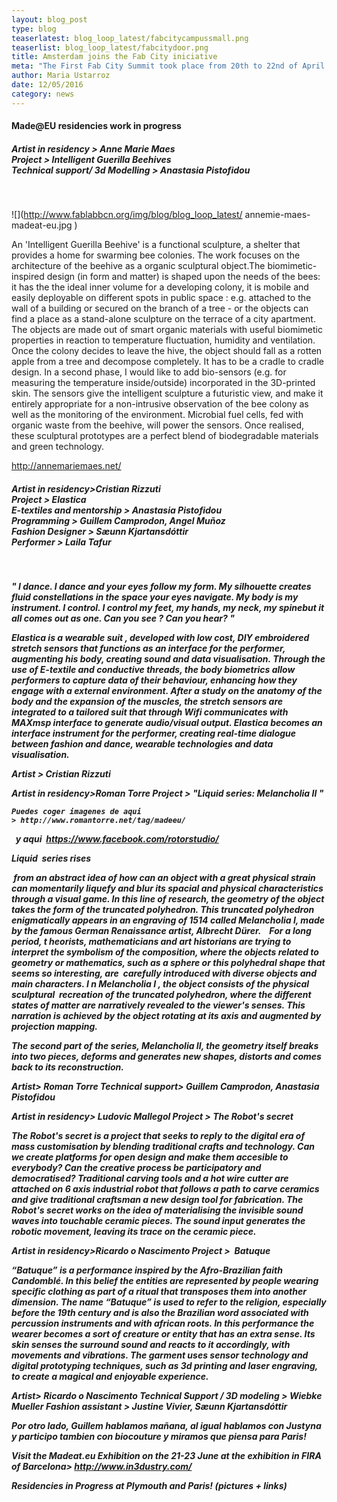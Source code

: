 ```yaml
---
layout: blog_post
type: blog
teaserlatest: blog_loop_latest/fabcitycampussmall.png
teaserlist: blog_loop_latest/fabcitydoor.png
title: Amsterdam joins the Fab City iniciative
meta: "The First Fab City Summit took place from 20th to 22nd of April in Amsterdam and the city joined the global iniciative"
author: Maria Ustarroz
date: 12/05/2016
category: news
---
```








<h4>Made@EU residencies work in progress</h4>


<h5>Artist in residency > Anne Marie Maes<br>
Project > Intelligent Guerilla Beehives<br>
Technical support/ 3d Modelling > Anastasia Pistofidou</h5>
<br>


![](http://www.fablabbcn.org/img/blog/blog_loop_latest/	annemie-maes-madeat-eu.jpg )


An 'Intelligent Guerilla Beehive' is a functional sculpture, a shelter that provides a home for swarming bee colonies. The work focuses on the architecture of the beehive as a organic sculptural object.The biomimetic-inspired design (in form and matter) is shaped upon the needs of the bees: it has the the ideal inner volume for a developing colony, it is mobile and easily deployable on different spots in public space : e.g. attached to the wall of a building or secured on the branch of a tree - or the objects can find a place as a stand-alone sculpture on the terrace of a city apartment. The objects are made out of smart organic materials with useful biomimetic properties in reaction to temperature fluctuation, humidity and ventilation. Once the colony decides to leave the hive, the object should fall as a rotten apple from a tree and decompose completely. It has to be a cradle to cradle design. In a second phase, I would like to add bio-sensors (e.g. for measuring the temperature inside/outside) incorporated in the 3D-printed skin. The sensors give the intelligent sculpture a futuristic view, and make it entirely appropriate for a non-intrusive observation of the bee colony as well as the monitoring of the environment. Microbial fuel cells, fed with organic waste from the beehive, will power the sensors. Once realised, these sculptural prototypes are a perfect blend of biodegradable materials and green technology.<br>

http://annemariemaes.net/
<br>



<h5>Artist in residency>Cristian Rizzuti<br>
Project > Elastica<br>
E-textiles and mentorship > Anastasia Pistofidou<br>
Programming > Guillem Camprodon, Angel Muñoz<br>
Fashion Designer > Sæunn Kjartansdóttir<br>
Performer > Laila Tafur<h5>
<br>



" I dance. I dance and your eyes follow my form. My silhouette creates fluid constellations in the space your eyes navigate. My body is my instrument. I control. I control my feet, my hands, my neck, my spine​ but it all comes out as one.​ 
Can you see ? Can you hear? ​"​

Elastica is a wearable suit , developed with low cost, DIY embroidered stretch sensors that functions as an interface for the performer, augmenting his body, creating sound and data visualisation. Through the use of E-textile and conductive threads, the body biometrics allow performers to capture data of their behaviour, enhancing how they engage with a external environment. After a study on the anatomy of the body and the expansion of the muscles, the stretch sensors are integrated to a tailored suit that through Wifi communicates with MAXmsp interface to generate audio/visual output​.​ 
Elastica  becomes an interface instrument for the performer, creating real-time dialogue between fashion and dance, wearable technologies and data visualisation.

​Artist >​
 Cristian Rizzuti



Artist in residency>Roman Torre
Project > "Liquid series: Melancholia​ II​
"

    P​uedes coger imagenes de aqui
    > http://www.romantorre.net/tag/madeeu/

​         ​
y aqui​ ​
https://www.facebook.com/rotorstudio/


​Liquid ​
series ​rises
 
​
from
 an abstract idea​ of
 how can an object with a great physical strain can momentarily liquefy and blur its spacial and physical characteristics through a visual game. In this line of research, the geometry of the object takes the form of the truncated polyhedron. This truncated polyhedron enigmatically appears in an engraving of 1514 called Melancholia I​, made by the famous German Renaissance 
artist,​ ​
Albrecht Dürer​.​
​
​
​
​For a long period, ​t
heorists, 
mathematicians and art historians ​are trying to 
interpret the symbolism of the composition, where the objects related to geometry or mathematics, ​such as
 a sphere or this polyhedral shape that seems so interesting, ​are ​
carefully introduced with ​diverse
 objects and main characters.
​I
n ​Melancholia I
, the object consists of ​the
 physical ​sculptural ​
recreation of the truncated polyhedron, where the different states of matter ​are ​
narratively ​revealed
 to the viewer​'s senses. This narration is achieved by the object rotating at its axis and augmented by projection mapping.

The second part of the series, ​Melancholia II, the geometry itself breaks into two pieces, deforms and generates new shapes, distorts and comes back to its reconstruction.

​Artist> Roman Torre
Technical support> Guillem Camprodon, Anastasia Pistofidou


Artist in residency> Ludovic Mallegol
Project >​ The Robot's secret​


The Robot's secret is a project that seeks to reply to the digital era of mass customisation by blending traditional crafts and technology. Can we create platforms for open design and make them accesible to everybody? Can the creative process be participatory and democratised? 
Traditional carving tools and a hot wire cutter are attached on 6 axis industrial robot that follows a path to carve ceramics and give traditional craftsman a new design tool for fabrication. 
The Robot's secret works on the idea of materialising the invisible sound waves into touchable ceramic pieces. The sound input generates the robotic movement, leaving its trace on the ceramic piece.



Artist in residency>Ricardo o Nascimento
Project >​ ​
Batuque

“Batuque” is a performance inspired by the Afro-Brazilian faith Candomblé. In this belief the entities are represented by people wearing specific clothing as part of a ritual that transposes them into another dimension. The name “Batuque” is used to refer to the religion, especially before the 19th century and is also the Brazilian word associated with percussion instruments and with african roots. In this performance the wearer becomes a sort of creature or entity that has an extra sense. Its skin senses the surround sound and reacts to it accordingly, with movements and vibrations. The garment uses sensor technology and digital prototyping techniques, such as 3d printing and laser engraving, to create a magical and enjoyable experience. 

​Artist> Ricardo o Nascimento
Technical Support / 3D modeling > Wiebke Mueller
Fashion assistant > Justine Vivier​, Sæunn Kjartansdóttir

​Por otro lado, Guillem hablamos mañana, al igual hablamos con Justyna y participo tambien con biocouture y miramos que piensa para Paris!



Visit the Madeat.eu Exhibition on the 21-23 June at the exhibition in FIRA of Barcelona> http://www.in3dustry.com/


​Residencies in Progress at Plymouth and Paris!
(pictures + links)